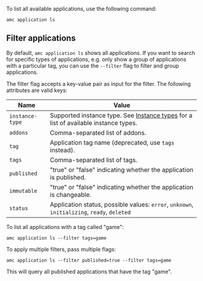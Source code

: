 To list all available applications, use the following command:

    amc application ls

## Filter applications

By default, `amc application ls` shows all applications. If you want to search for specific types of applications, e.g. only show a group of applications with a particular tag, you can use the `--filter` flag to filter and group applications.

The filter flag accepts a key-value pair as input for the filter. The following attributes are valid keys:

Name            |  Value
----------------|------------
`instance-type` |  Supported instance type. See [Instance types](https://discourse.ubuntu.com/t/instance-types-reference/17764) for a list of available instance types.
`addons`        |  Comma-separated list of addons.
`tag`           |  Application tag name (deprecated, use `tags` instead).
`tags`          |  Comma-separated list of tags.
`published`      |  "true" or "false" indicating whether the application is published.
`immutable`     |  "true" or "false" indicating whether the application is changeable.
`status`        |  Application status, possible values: `error`, `unknown`, `initializing`, `ready`, `deleted`

To list all applications with a tag called "game":

    amc application ls --filter tags=game

To apply multiple filters, pass multiple flags:

    amc application ls --filter published=true --filter tags=game

This will query all published applications that have the tag "game".
